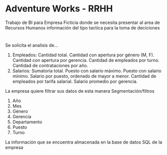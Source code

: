 # Adventure Works - RRHH
Trabajo de BI para Empresa Ficticia donde se necesita presentar al area de Recursos Humanos información del tipo tactica para la toma de deciciones
#
Se solicita el analisis de...
1. Empleados:
Cantidad total.
Cantidad con apertura por género (M, F).
Cantidad con apertura por gerencia.
Cantidad de empleados por turno.
Cantidad de contrataciones por año.
2. Salarios:
Sumatoria total.
Puesto con salario máximo.
Puesto con salario mínimo.
Salario por puesto, ordenado de mayor a menor.
Cantidad de empleados por tarifa salarial.
Salario promedio por gerencia.

La empresa quiere filtrar sus datos de esta manera
Segmentación/filtros
1. Año
2. Mes
3. Género
4. Gerencia
5. Departamento
6. Puesto
7. Turno

La información que se encuentra almacenada en la base de datos SQL de la empresa
